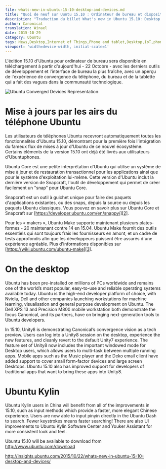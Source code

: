 ```yaml
---
file: whats-new-in-ubuntu-15-10-desktop-and-devices.md
title: "Quoi de neuf sur Uuntu 15.10 : Ordinateur de bureau et dispositifs"
description: "Traduction du billet What's new in Ubuntu 15.10: Desktop and Devices paru sur Ubuntu Insights"
author: Canonical
translation: Winael
date: 2015-10-29
category: Ubuntu
tags: News,Desktop,Internet of Things,Phone and tablet,Desktop,IoT,phone,Ubuntu,Wily Werewolf,Ubuntu 15.10
viewport: 'width=device-width, initial-scale=1'
---
```


<meta http-equiv='Content-Type' content='text/html; charset=utf-8' />

<!-- lang: EN
The desktop edition of Ubuntu 15.10 will be available for download from today – 22nd October – with the latest developer tools and freshest desktop interface, with a preview of the converged phone, desktop and tablet experience that has been making waves in the tech community.
-->

L'édition 15.10 d'Ubuntu pour ordinateur de bureau sera disponible en téléchargement à partir d'aujourd'hui - 22 Octobre - avec les derniers outils de développement et l'interface de bureau la plus fraîche, avec un aperçu de l'expérience de convergence du téléphone, du bureau et de la tablette qui a fait des vagues dans la communauté technologique.

![Ubuntu Converged Devices Representation][1]

<!-- lang: EN
# Over-the-air updates to Ubuntu Phone
-->

# Mise à jours par les airs du téléphone Ubuntu

<!-- lang: EN
Users of the Ubuntu Phone will automatically receive all features of Ubuntu 15.10, demonstrating for the first time the integration of Ubuntu’s famous flow of updates to this new ecosystem. Some elements of 15.10 have already been delivered to phone users.
-->

Les utilisateurs de téléphones Ubuntu recevront automatiquement toutes les fonctionnalités d'Ubuntu 15.10, démontrant pour la première fois l'intégration du fameux flux de mises à jour d'Ubuntu de ce nouvel écosystème. Certains éléments de la version 15.10 ont déjà été livrés aux utilisateurs d'Ubuntuphones.

<!-- lang: EN
# Developer experience for Ubuntu Core and the Internet of Things
-->

<!-- lang: EN
Ubuntu Core is a tiny rendition of Ubuntu that uses a transactional update and rollback system for apps and the the OS itself. This release of Ubuntu includes the latest version of Snapcraft,  the developer tool that makes it easy to create a “snap” for Ubuntu Core.
-->

Ubuntu Core est une petite interprétation d'Ubuntu qui utilise un système de mise à jour et de restauration transactionnel pour les applications ainsi que pour le système d'exploitation lui-même. Cette version d'Ubuntu inclut la dernière version de Snapcraft, l'outil de développement qui permet de créer facilement un "snap" pour Ubuntu Core.

<!--
Snapcraft is a one-stop tool to make packages of existing applications, or snaps, from source or classic Ubuntu packages. Learn more about Ubuntu Core and Snapcraft at https://developer.ubuntu.com/en/snappy/.
-->

Snapcraft est un outil à guichet unique pour faire des paquets d'applications existantes, ou des snaps, depuis la source ou depuis les paquets Ubuntu classiques. Vous pouvez en savoir plus sur Ubuntu Core et Snapcraft sur [https://developer.ubuntu.com/en/snappy/][2].

<!--
For ‘makers’, Ubuntu Make now has support for more platforms – now 20 versus 14 in 15.04.  Ubuntu Make provides essential tools which are always fresh from the upstream providers, and a thorough testing framework so developers can be assured of a smooth experience.  More information is available at https://wiki.ubuntu.com/ubuntu-make.
-->

Pour les « makers », Ubuntu Make supporte maintenant plusieurs plates-formes - 20 maintenant contre 14 en 15.04. Ubuntu Make fournit des outils essentiels qui sont toujours frais les fournisseurs en amont, et un cadre de tests approfondis afin que les développeurs puissent être assurés d'une expérience agréable. Plus d'informations disponibles sur [https://wiki.ubuntu.com/ubuntu-make][3].

# On the desktop

Ubuntu has been pre-installed on millions of PCs worldwide and remains one of the world’s most popular, easy-to-use and reliable operating systems available today. Ubuntu is the high-end developer platform of choice, with Nvidia, Dell and other companies launching workstations for machine learning, visualisation and general purpose development on Ubuntu. The Dell XPS 13 and Precision M800 mobile workstation both demonstrate the focus Canonical, and its partners, have on bringing next-generation tools to Ubuntu developers.

In 15.10, Unity8 is demonstrating Canonical’s convergence vision as a tech preview.  Users can log into a Unity8 session on the desktop, experience the new features, and cleanly revert to the default Unity7 experience. The feature set of Unity8 now includes the important windowed mode for Desktop users, which allows users to multi-task between multiple running apps. Mobile apps such  as the Music player and the Deko email client have added support to cover small form-factor devices and large screen Desktops. Ubuntu 15.10 also has improved support for developers of traditional apps that want to bring these apps into Unity8.

# Ubuntu Kylin

Ubuntu Kylin users in China will benefit from all of the improvements in 15.10, such as input methods which provide a faster, more elegant Chinese experience. Users are now able to input pinyin directly in the Ubuntu Dash to search. Fewer keystrokes means faster searching! There are also UI improvements to Ubuntu Kylin Software Center and Youker Assistant for more consistent look and feel.

Ubuntu 15.10 will be available to download from http://www.ubuntu.com/download

[1]: https://insights.ubuntu.com/wp-content/uploads/bf98/Ubuntu-Converged-Devices-Representation.png
[2]: https://developer.ubuntu.com/en/snappy/
[3]: https://wiki.ubuntu.com/ubuntu-make
http://insights.ubuntu.com/2015/10/22/whats-new-in-ubuntu-15-10-desktop-and-devices/
